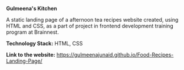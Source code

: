**Gulmeena's Kitchen**

A static landing page of a afternoon tea recipes website created, using HTML and CSS, as a part of project in frontend development training program at Brainnest.

**Technology Stack:**
HTML, CSS

**Link to the website:**
https://gulmeenajunaid.github.io/Food-Recipes-Landing-Page/
